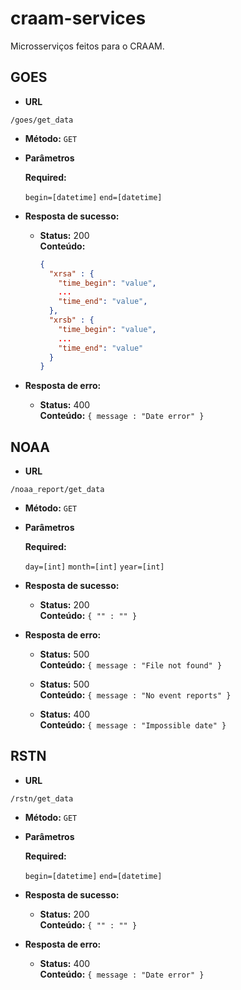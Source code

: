 # craam-services

Microsserviços feitos para o CRAAM.

## GOES

* **URL**

`/goes/get_data`

* **Método:** `GET`

*  **Parâmetros**

   **Required:**
 
   `begin=[datetime]`
   `end=[datetime]`

* **Resposta de sucesso:**
  
  * **Status:** 200 <br />
    **Conteúdo:**
	```json
	{
	  "xrsa" : {
	    "time_begin": "value",
	    ...
	    "time_end": "value",
	  },
	  "xrsb" : {
	    "time_begin": "value",
	    ...
	    "time_end": "value"
	  }
	}
	```
 
* **Resposta de erro:**

  * **Status:** 400 <br />
    **Conteúdo:** `{ message : "Date error" }`

## NOAA

* **URL**

`/noaa_report/get_data`

* **Método:** `GET`

*  **Parâmetros**

   **Required:**
 
   `day=[int]`
   `month=[int]`
   `year=[int]`

* **Resposta de sucesso:**
  
  * **Status:** 200 <br />
    **Conteúdo:** `{ "" : "" }`
 
* **Resposta de erro:**

  * **Status:** 500 <br />
    **Conteúdo:** `{ message : "File not found" }`
	
  * **Status:** 500 <br />
    **Conteúdo:** `{ message : "No event reports" }`
	
  * **Status:** 400 <br />
    **Conteúdo:** `{ message : "Impossible date" }`

## RSTN

* **URL**

`/rstn/get_data`

* **Método:** `GET`

*  **Parâmetros**

   **Required:**
 
   `begin=[datetime]`
   `end=[datetime]`

* **Resposta de sucesso:**
  
  * **Status:** 200 <br />
    **Conteúdo:** `{ "" : "" }`
 
* **Resposta de erro:**

  * **Status:** 400 <br />
    **Conteúdo:** `{ message : "Date error" }`
